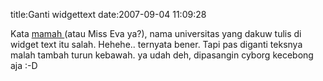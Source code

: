 title:Ganti widgettext
date:2007-09-04 11:09:28

Kata
<a href="http://chrisnanice.blogspot.com">
 mamah
</a>
(atau Miss Eva ya?), nama universitas yang dakuw tulis di widget text itu salah. Hehehe.. ternyata bener. Tapi pas diganti teksnya malah tambah turun kebawah. ya udah deh, dipasangin cyborg kecebong aja :-D
